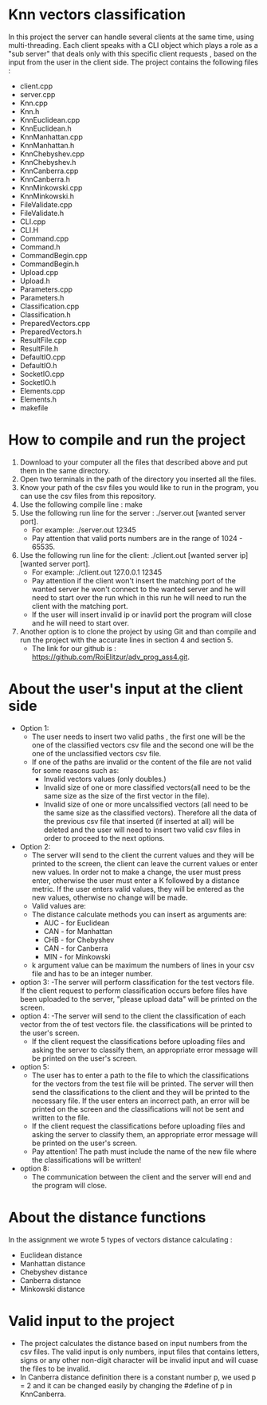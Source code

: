 # Knn vectors classification
In this project the server can handle several clients at the same time, using multi-threading. 
Each client speaks with a CLI object which plays a role as a "sub server" that deals only with this
specific client requests , based on the input from the user in the client side.
The project contains the following files :
- client.cpp
- server.cpp
- Knn.cpp
- Knn.h
- KnnEuclidean.cpp
- KnnEuclidean.h
- KnnManhattan.cpp 
- KnnManhattan.h
- KnnChebyshev.cpp
- KnnChebyshev.h
- KnnCanberra.cpp
- KnnCanberra.h
- KnnMinkowski.cpp
- KnnMinkowski.h
- FileValidate.cpp
- FileValidate.h
- CLI.cpp
- CLI.H
- Command.cpp
- Command.h
- CommandBegin.cpp
- CommandBegin.h
- Upload.cpp
- Upload.h
- Parameters.cpp
- Parameters.h
- Classification.cpp
- Classification.h
- PreparedVectors.cpp
- PreparedVectors.h
- ResultFile.cpp
- ResultFile.h
- DefaultIO.cpp
- DefaultIO.h
- SocketIO.cpp
- SocketIO.h
- Elements.cpp
- Elements.h
- makefile
###  
# How to compile and run the project
1. Download to your computer all the files that described above and put them in the same directory.
2. Open two terminals in the path of the directory you inserted all the files.
3. Know your path of the csv files you would like to run in the program, you can use the csv files from this repository.
3. Use the following compile line : make 
4. Use the following run line for the server : ./server.out [wanted server port].
   - For example: ./server.out 12345
   - Pay attention that valid ports numbers are in the range of 1024 - 65535.
5. Use the following run line for the client: ./client.out [wanted server ip] [wanted server port].
   - For example: ./client.out 127.0.0.1 12345
   - Pay attention if the client won't insert the matching port of the wanted server he won't connect to the wanted server
     and he will need to start over the run which in this run he will need to run the client with the matching port.
   - If the user will insert invalid ip or inavlid port the program will close and he will need to start over.
6. Another option is to clone the project by using Git and than compile and run the project with the accurate lines in section 4 and section 5.
    - The link for our github is : https://github.com/RoiElitzur/adv_prog_ass4.git.

# About the user's input at the client side
  - Option 1:
       - The user needs to insert two valid paths , the first one will be the one of the classified vectors csv file and the 
         second one will be the one of the unclassified vectors csv file.
       - If one of the paths are invalid or the content of the file are not valid for some reasons such as:
            - Invalid vectors values (only doubles.)
            - Invalid size of one or more classified vectors(all need to be the same size as the size of the first vector in the file).
            - Invalid size of one or more uncalssified vectors (all need to be the same size as the classified vectors).
        Therefore all the data of the previous csv file that inserted (if inserted at all) will be deleted and the user will need to insert
        two valid csv files in order to proceed to the next options.
  - Option 2:
      - The server will send to the client the current values and they will be printed to the screen, the client can leave the current values or enter new                      values. In order not to make a change, the user must press enter, otherwise the user must enter a K followed by a distance metric. If the user enters valid            values, they will be entered as the new values, otherwise no change will be made.
      - Valid values are: 
      - The distance calculate methods you can insert as arguments are:
        - AUC - for Euclidean
        - CAN - for Manhattan
        - CHB - for Chebyshev
        - CAN - for Canberra
        - MIN - for Minkowski
      - k argument value can be maximum the numbers of lines in your csv file and has to be an integer number.
- option 3:
    -The server will perform classification for the test vectors file. If the client request to perform classification occurs before files have been uploaded to the          server, "please upload data" will be printed on the screen. 
- option 4:
    -The server will send to the client the classification of each vector from the of test vectors file. the classifications will be printed to the user's screen.
    - If the client request the classifications before uploading files and asking the server to classify them, an appropriate error message will be printed on the           user's screen.
- option 5:
    - The user has to enter a path to the file to which the classifications for the vectors from the test file will be printed. The server will then send the                 classifications to the client and they will be printed to the necessary file. If the user enters an incorrect path, an error will be printed on the screen and         the classifications will not be sent and written to the file.
    - If the client request the classifications before uploading files and asking the server to classify them, an appropriate error message will be printed on the           user's screen.
    - Pay attention! The path must include the name of the new file where the classifications will be written!
- option 8:
   - The communication between the client and the server will end and the program will close.    
# About the distance functions
In the assignment we wrote 5 types of vectors distance calculating :
- Euclidean distance
- Manhattan distance
- Chebyshev distance
- Canberra distance
- Minkowski distance
###
# Valid input to the project
- The project calculates the distance based on input numbers from the csv files. The valid input is only numbers, input files that contains letters, signs or any other non-digit character will be invalid input and will cuase the files to be invalid.
- In Canberra distance definition there is a constant number p, we used p = 2 and it can be changed easily by changing the #define of p in KnnCanberra.
###
